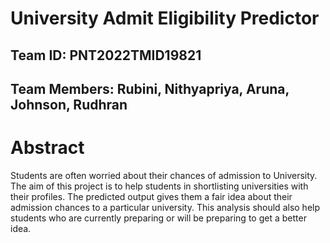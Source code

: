 # University Admit Eligibility Predictor



## Team ID: PNT2022TMID19821
## Team Members: Rubini, Nithyapriya, Aruna, Johnson, Rudhran

# Abstract
Students are often worried about their chances of admission to University. The aim of this project is to help students in shortlisting universities with their profiles. The predicted output gives them a fair idea about their admission chances to a particular university. This analysis should also help students who are currently preparing or will be preparing to get a better idea.
